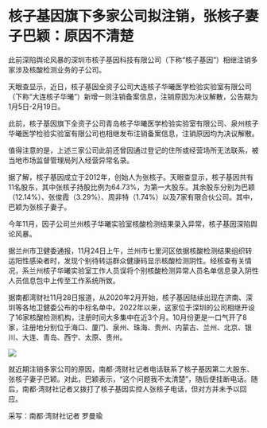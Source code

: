 # 核子基因旗下多家公司拟注销，张核子妻子巴颖：原因不清楚

此前深陷舆论风暴的深圳市核子基因科技有限公司（下称“核子基因”）相继注销多家涉及核酸检测业务的子公司。

天眼查显示，近日，核子基因全资子公司大连核子华曦医学检验实验室有限公司（下称“大连核子华曦”）新增一则注销备案信息，注销原因为决议解散，公告期为1月5日-2月19日。

此前，核子基因旗下全资子公司青岛核子华曦医学检验实验室有限公司、泉州核子华曦医学检验实验室有限公司也相继发布注销备案信息，注销原因均为决议解散。

值得注意的是，上述三家公司此前还曾因通过登记的住所或经营场所无法联系，被当地市场监督管理局列入经营异常名录。

据了解，核子基因成立于2012年，创始人为张核子。天眼查显示，核子基因共有11名股东，其中张核子持股比例为64.73%，为第一大股东。其余股东分别为巴颖（12.14%）、张俊霞（3.29%）、周非特（1.74%）以及7家有限合伙公司。其中，巴颖为张核子妻子。

今年11月，因子公司兰州核子华曦实验室核酸检测结果录入异常，核子基因深陷舆论风暴。

据兰州市卫健委通报，11月24日上午，兰州市七里河区依据核酸检测结果组织转运阳性感染者时，发现个别待转运群众健康码显示核酸检测阴性。经核查有关情况，系兰州核子华曦实验室工作人员误将个别核酸检测异常人员名单信息录入阴性人员信息包中上传至工作系统所致。

据南都湾财社11月28日报道，从2020年2月开始，核子基因陆续出现在济南、深圳等各地卫健委公布的中标名单中。2022年以来，这家位于深圳的公司相继开设了16家核酸检测机构，注册时间大多集中在近3个月。10月份更是一口气开了8家，注册地分别位于海口、厦门、泉州、珠海、贵州、内蒙古、兰州、北京、银川、大连、青岛、西宁、太原、贵州。

![](https://inews.gtimg.com/newsapp_bt/0/15603921460/1000)

就近期注销多家公司的原因，南都·湾财社记者电话联系了核子基因第二大股东、张核子妻子巴颖。对此，巴颖表示，“这个问题我不太清楚”，随后便挂断电话。随后，南都·湾财社记者又拨打了核子基因实控人张核子电话，但对方并未予以回应。

采写：南都·湾财社记者 罗曼瑜

